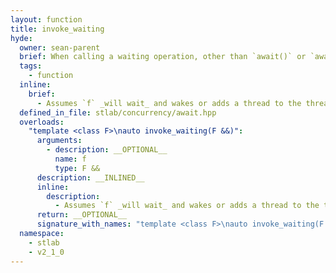 ```yaml
---
layout: function
title: invoke_waiting
hyde:
  owner: sean-parent
  brief: When calling a waiting operation, other than `await()` or `await_for()`, such as directly waiting on a `std::condition_variable`, the waiting operation should be invoked with `invoke_waiting()`. This will ensure that there are enough threads available in the portable default executor pool to resolve any pending dependent tasks. With the other default executors, this operation has no effect. Platform executors have similar capability but are hooked into blocking primitives to directly detect blocking calls.
  tags:
    - function
  inline:
    brief:
      - Assumes `f` _will wait_ and wakes or adds a thread to the thread pool (to the limit) before invoking `f`.
  defined_in_file: stlab/concurrency/await.hpp
  overloads:
    "template <class F>\nauto invoke_waiting(F &&)":
      arguments:
        - description: __OPTIONAL__
          name: f
          type: F &&
      description: __INLINED__
      inline:
        description:
          - Assumes `f` _will wait_ and wakes or adds a thread to the thread pool (to the limit) before invoking `f`.
      return: __OPTIONAL__
      signature_with_names: "template <class F>\nauto invoke_waiting(F && f)"
  namespace:
    - stlab
    - v2_1_0
---
```

